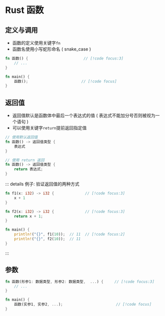 # Rust 函数

## 定义与调用

- 函数的定义使用关键字`fn`
- 函数名使用小写蛇形命名 ( snake_case )

```rs
fn 函数() {                         // [!code focus:3]
    // ...
}

fn main() {
    函数();                        // [!code focus]
}
```

## 返回值

- 返回值默认是函数体中最后一个表达式的值 ( 表达式不能加分号否则被视为一个语句 )
- 可以使用关键字`return`提前返回指定值

```rs
// 使用默认返回值
fn 函数() -> 返回值类型 {
    表达式
}

// 使用 return 返回
fn 函数() -> 返回值类型 {
    return 表达式;
}
```

::: details 例子: 验证返回值的两种方式

```rs
fn f1(x: i32) -> i32 {              // [!code focus:3]
    x + 1
}

fn f2(x: i32) -> i32 {              // [!code focus:3]
    return x + 1;
}

fn main() {
    println!("{}", f1(10));  // 11  // [!code focus:2]
    println!("{}", f2(10));  // 11
}
```

:::

## 参数

```rs
fn 函数(形参1: 数据类型, 形参2: 数据类型,  ...) {     // [!code focus:3]
    // ...
}

fn main() {
    函数(实参1, 实参2, ...);                        // [!code focus]
}
```
